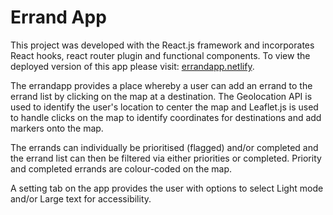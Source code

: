 # Errand App

This project was developed with the React.js framework and incorporates React hooks, react router plugin and functional components. To view the deployed version of this app please visit: [errandapp.netlify](https://errandapp.netlify.app).

The errandapp provides a place whereby a user can add an errand to the errand list by clicking on the map at a destination. The Geolocation API is used to identify the user's location to center the map and Leaflet.js is used to handle clicks on the map to identify coordinates for destinations and add markers onto the map. 

The errands can individually be prioritised (flagged) and/or completed and the errand list can then be filtered via either priorities or completed. Priority and completed errands are colour-coded on the map.

A setting tab on the app provides the user with options to select Light mode and/or Large text for accessibility.

